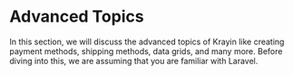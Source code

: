 # Advanced Topics

In this section, we will discuss the advanced topics of Krayin like creating payment methods, shipping methods, data grids, and many more. Before diving into this, we are assuming that you are familiar with Laravel.
